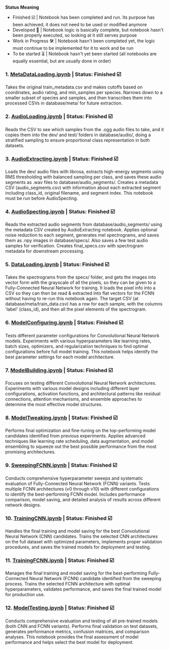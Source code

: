 **Status Meaning**
- Finished ☑️ | Notebook has been completed and run. Its purpose has been achieved, it does not need to be used or modified anymore
- Developed 🚀 | Notebook logic is basically complete, but notebook hasn't been properly executed, so looking at it still serves purpose
- Work in Progress 🛠️ | Notebook hasn't been completed yet, the logic must continue to be implemented for it to work and be run
- To be started ⏳ | Notebook hasn't yet been started (all notebooks are equally essential, but are usually done in order)

### 1. [MetaDataLoading.ipynb](../notebooks/MetaDataLoading.ipynb) | Status: Finished ☑️

Takes the original train_metadata.csv and makes cutoffs based on coordinates, audio rating, and min_samples per species. Narrows down to a smaller subset of species and samples, and then transcribes them into processed CSVs in database/meta/ for future extraction.

### 2. [AudioLoading.ipynb](../notebooks/AudioLoading.ipynb) | Status: Finished ☑️

Reads the CSV to see which samples from the .ogg audio files to take, and it copies them into the dev/ and test/ folders in database/audio/, doing a stratified sampling to ensure proportional class representation in both datasets.

### 3. [AudioExtracting.ipynb](../notebooks/AudioExtracting.ipynb) | Status: Finished ☑️

Loads the dev/ audio files with librosa, extracts high-energy segments using RMS thresholding with balanced sampling per class, and saves these audio segments as .wav files to database/audio_segments/. Creates a metadata CSV (audio_segments.csv) with information about each extracted segment including class_id, original filename, and segment index. This notebook must be run before AudioSpecting.

### 4. [AudioSpecting.ipynb](../notebooks/AudioSpecting.ipynb) | Status: Finished ☑️

Reads the extracted audio segments from database/audio_segments/ using the metadata CSV created by AudioExtracting notebook. Applies optional noise reduction to each segment, generates mel spectrograms, and saves them as .npy images in database/specs/. Also saves a few test audio samples for verification. Creates final_specs.csv with spectrogram metadata for downstream processing.

### 5. [DataLoading.ipynb](../notebooks/DataLoading.ipynb) | Status: Finished ☑️

Takes the spectrograms from the specs/ folder, and gets the images into vector form with the grayscale of all the pixels, so they can be given to a Fully-Connected Neural Network for training. It loads the pixel info into a CSV so they can then be read & extracted into flat vectors for the FCNN without having to re-run this notebook again. The target CSV (at database/meta/train_data.csv) has a row for each sample, with the columns 'label' (class_id), and then all the pixel elements of the spectrogram.

### 6. [ModelConfiguring.ipynb](../notebooks/ModelConfiguring.ipynb) | Status: Finished ☑️

Tests different parameter configurations for Convolutional Neural Network models. Experiments with various hyperparameters like learning rates, batch sizes, optimizers, and regularization techniques to find optimal configurations before full model training. This notebook helps identify the best parameter settings for each model architecture.

### 7. [ModelBuilding.ipynb](../notebooks/ModelBuilding.ipynb) | Status: Finished ☑️

Focuses on testing different Convolutional Neural Network architectures. Experiments with various model designs including different layer configurations, activation functions, and architectural patterns like residual connections, attention mechanisms, and ensemble approaches to determine the most effective model structures.

### 8. [ModelTweaking.ipynb](../notebooks/ModelTweaking.ipynb) | Status: Finished ☑️

Performs final optimization and fine-tuning on the top-performing model candidates identified from previous experiments. Applies advanced techniques like learning rate scheduling, data augmentation, and model ensembling to squeeze out the best possible performance from the most promising architectures.

### 9. [SweepingFCNN.ipynb](../notebooks/SweepingFCNN.ipynb) | Status: Finished ☑️

Conducts comprehensive hyperparameter sweeps and systematic evaluation of Fully-Connected Neural Network (FCNN) variants. Tests multiple FCNN architectures (v0 through v10) with different configurations to identify the best-performing FCNN model. Includes performance comparison, model saving, and detailed analysis of results across different network designs.

### 10. [TrainingCNN.ipynb](../notebooks/TrainingCNN.ipynb) | Status: Finished ☑️

Handles the final training and model saving for the best Convolutional Neural Network (CNN) candidates. Trains the selected CNN architectures on the full dataset with optimized parameters, implements proper validation procedures, and saves the trained models for deployment and testing.

### 11. [TrainingFCNN.ipynb](../notebooks/TrainingFCNN.ipynb) | Status: Finished ☑️

Manages the final training and model saving for the best-performing Fully-Connected Neural Network (FCNN) candidate identified from the sweeping process. Trains the selected FCNN architecture with optimal hyperparameters, validates performance, and saves the final trained model for production use.

### 12. [ModelTesting.ipynb](../notebooks/ModelTesting.ipynb) | Status: Finished ☑️

Conducts comprehensive evaluation and testing of all pre-trained models (both CNN and FCNN variants). Performs final validation on test datasets, generates performance metrics, confusion matrices, and comparison analyses. This notebook provides the final assessment of model performance and helps select the best model for deployment.
